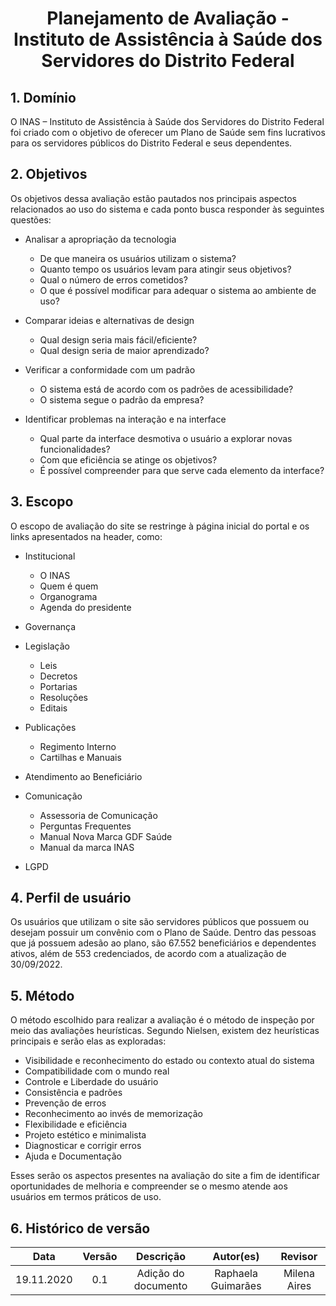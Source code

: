 #  <center>Planejamento de Avaliação -  Instituto de Assistência à Saúde dos Servidores do Distrito Federal
  
## 1. Domínio
O INAS – Instituto de Assistência à Saúde dos Servidores do Distrito Federal foi criado com o objetivo de oferecer um Plano de Saúde sem fins lucrativos para os servidores públicos do Distrito Federal e seus dependentes.
  
## 2. Objetivos
Os objetivos dessa avaliação estão pautados nos principais aspectos relacionados ao uso do sistema e cada ponto busca responder às seguintes questões:
- Analisar a apropriação da tecnologia
  - De que maneira os usuários utilizam o sistema?
  - Quanto tempo os usuários levam para atingir seus objetivos?
  - Qual o número de erros cometidos?
  - O que é possível modificar para adequar o sistema ao ambiente de uso?
  
- Comparar ideias e alternativas de design
  - Qual design seria mais fácil/eficiente?
  - Qual design seria de maior aprendizado?
  
- Verificar a conformidade com um padrão
  - O sistema está de acordo com os padrões de acessibilidade?
  - O sistema segue o padrão da empresa?
  
- Identificar problemas na interação e na interface
  - Qual parte da interface desmotiva o usuário a explorar novas funcionalidades?
  - Com que eficiência se atinge os objetivos?
  - É possível compreender para que serve cada elemento da interface?

## 3. Escopo
O escopo de avaliação do site se restringe à página inicial do portal e os links apresentados na header, como:

- Institucional
  - O INAS
  - Quem é quem
  - Organograma
  - Agenda do presidente

- Governança

- Legislação
  - Leis
  - Decretos
  - Portarias
  - Resoluções
  - Editais

- Publicações
  - Regimento Interno
  - Cartilhas e Manuais

- Atendimento ao Beneficiário

- Comunicação
  - Assessoria de Comunicação
  - Perguntas Frequentes
  - Manual Nova Marca GDF Saúde
  - Manual da marca INAS

- LGPD

## 4. Perfil de usuário
Os usuários que utilizam o site são servidores públicos que possuem ou desejam possuir um convênio com o Plano de Saúde. Dentro das pessoas que já possuem adesão ao plano, são 67.552 beneficiários e dependentes ativos, além de 553 credenciados, de acordo com a atualização de 30/09/2022.

## 5. Método
O método escolhido para realizar a avaliação é o método de inspeção por meio das avaliações heurísticas. Segundo Nielsen, existem dez heurísticas principais e serão elas as exploradas:

- Visibilidade e reconhecimento do estado ou contexto atual do sistema
- Compatibilidade com o mundo real
- Controle e Liberdade do usuário
- Consistência e padrões
- Prevenção de erros
- Reconhecimento ao invés de memorização
- Flexibilidade e eficiência
- Projeto estético e minimalista
- Diagnosticar e corrigir erros
- Ajuda e Documentação
  
Esses serão os aspectos presentes na avaliação do site a fim de identificar oportunidades de melhoria e compreender se o mesmo atende aos usuários em termos práticos de uso.


## 6. Histórico de versão

|    Data    | Versão | Descrição            | Autor(es)          | Revisor      |
| :--------: | :----: | :------------------: | :----------------: | :----------: |
| 19.11.2020 |  0.1   | Adição do documento  | Raphaela Guimarães | Milena Aires |